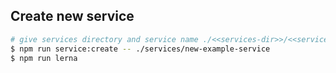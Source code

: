## Create new service

```bash
# give services directory and service name ./<<services-dir>>/<<service-name>>
$ npm run service:create -- ./services/new-example-service
$ npm run lerna

```
